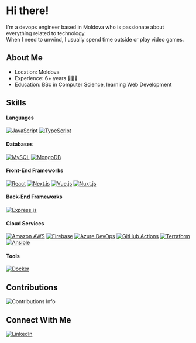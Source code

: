 # Hi there!

I'm a devops engineer based in Moldova who is passionate about everything related to technology. <br>
When I need to unwind, I usually spend time outside or play video games.

## About Me
- Location: Moldova
- Experience: 6+ years 🧑🏻‍💻
- Education: BSc in Computer Science, learning Web Development

## Skills

#### Languages
[![JavaScript](https://img.shields.io/badge/JavaScript-F0DB4F?style=for-the-badge&logo=javascript&logoColor=323330)](https://github.com/rummyze)
[![TypeScript](https://img.shields.io/badge/TypeScript-007BCD?style=for-the-badge&logo=typescript&logoColor=white)](https://github.com/rummyze)

#### Databases
[![MySQL](https://img.shields.io/badge/MySQL-3E6E93?style=for-the-badge&logo=mysql&logoColor=white)](https://github.com/rummyze)
[![MongoDB](https://img.shields.io/badge/MongoDB-0FA14C?style=for-the-badge&logo=mongodb&logoColor=white)](https://github.com/rummyze)

#### Front-End Frameworks
[![React](https://img.shields.io/badge/React-282c34?style=for-the-badge&logo=react&logoColor=white)](https://github.com/rummyze)
[![Next.js](https://img.shields.io/badge/next.js-282c34?style=for-the-badge&logo=nextdotjs&logoColor=white)](https://github.com/rummyze)
[![Vue.js](https://img.shields.io/badge/Vue.js-35495E?style=for-the-badge&logo=vuedotjs&logoColor=4FC08D)](https://github.com/rummyze)
[![Nuxt.js](https://img.shields.io/badge/nuxt.js-35495E?style=for-the-badge&logo=nuxtdotjs&logoColor=white)](https://github.com/rummyze)

#### Back-End Frameworks
[![Express.js](https://img.shields.io/badge/Express.js-000000?style=for-the-badge&logo=express&logoColor=white)](https://github.com/rummyze)

#### Cloud Services
[![Amazon AWS](https://img.shields.io/badge/Amazon_AWS-FF9900?style=for-the-badge&logo=amazonaws&logoColor=white)](https://github.com/rummyze)
[![Firebase](https://img.shields.io/badge/firebase-F68410?style=for-the-badge&logo=firebase&logoColor=white)](https://github.com/rummyze)
[![Azure DevOps](https://img.shields.io/badge/Azure_DevOps-0078D7?style=for-the-badge&logo=azure-devops&logoColor=white)](https://github.com/rummyze)
[![GitHub Actions](https://img.shields.io/badge/GitHub_Actions-2088FF?style=for-the-badge&logo=github-actions&logoColor=white)](https://github.com/rummyze)
[![Terraform](https://img.shields.io/badge/Terraform-7B42BC?style=for-the-badge&logo=terraform&logoColor=white)](https://github.com/rummyze)
[![Ansible](https://img.shields.io/badge/Ansible-000000?style=for-the-badge&logo=ansible&logoColor=white)](https://github.com/rummyze)

#### Tools
[![Docker](https://img.shields.io/badge/Docker-0091E2?style=for-the-badge&logo=docker&logoColor=white)](https://github.com/rummyze)

<!--
- 🔭 I’m currently working on ...
- 🌱 I’m currently learning ...
- 👯 I’m looking to collaborate on ...
- 🤔 I’m looking for help with ...
- 💬 Ask me about ...
- 📫 How to reach me: ...
- 😄 Pronouns: ...
- ⚡ Fun fact: ...
-->

## Contributions
<img src="https://github-readme-streak-stats.herokuapp.com/?user=rummyze" alt="Contributions Info" />

## Connect With Me
[![LinkedIn](https://img.shields.io/badge/LinkedIn-0077B5?style=for-the-badge&logo=linkedin&logoColor=white)](https://www.linkedin.com/in/ruslan-melnic-57423a160)
